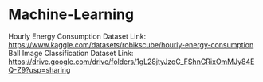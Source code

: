 # Machine-Learning


Hourly Energy Consumption Dataset Link: https://www.kaggle.com/datasets/robikscube/hourly-energy-consumption
Ball Image Classification Dataset Link: https://drive.google.com/drive/folders/1gL28jtyJzqC_FShnGRixOmMJy84EQ-Z9?usp=sharing

